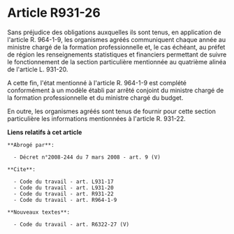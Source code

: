 # Article R931-26

Sans préjudice des obligations auxquelles ils sont tenus, en application de l'article R. 964-1-9, les organismes agréés
communiquent chaque année au ministre chargé de la formation professionnelle et, le cas échéant, au préfet de région les
renseignements statistiques et financiers permettant de suivre le fonctionnement de la section particulière mentionnée au
quatrième alinéa de l'article L. 931-20.

A cette fin, l'état mentionné à l'article R. 964-1-9 est complété conformément à un modèle établi par arrêté conjoint du
ministre chargé de la formation professionnelle et du ministre chargé du budget.

En outre, les organismes agréés sont tenus de fournir pour cette section particulière les informations mentionnées à
l'article R. 931-22.

**Liens relatifs à cet article**

	**Abrogé par**:

	  - Décret n°2008-244 du 7 mars 2008 - art. 9 (V)

	**Cite**:

	  - Code du travail - art. L931-17
	  - Code du travail - art. L931-20
	  - Code du travail - art. R931-22
	  - Code du travail - art. R964-1-9

	**Nouveaux textes**:

	  - Code du travail - art. R6322-27 (V)
